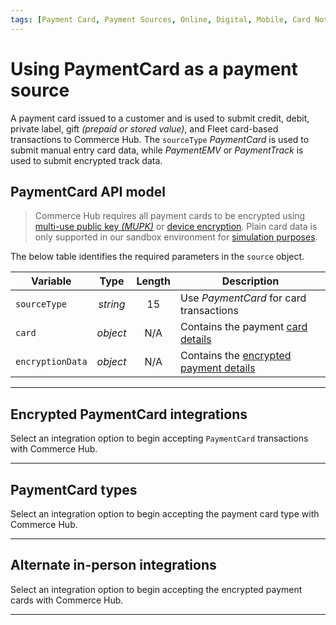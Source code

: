 ```yaml
---
tags: [Payment Card, Payment Sources, Online, Digital, Mobile, Card Not Present]
---
```


# Using PaymentCard as a payment source

A payment card issued to a customer and is used to submit credit, debit, private label, gift *(prepaid or stored value)*, and Fleet card-based transactions to Commerce Hub. The `sourceType` *PaymentCard* is used to submit manual entry card data, while *PaymentEMV* or *PaymentTrack* is used to submit encrypted track data.

## PaymentCard API model

<!-- theme: danger -->
> Commerce Hub requires all payment cards to be encrypted using [multi-use public key *(MUPK)*](?path=docs/Resources/Guides/Multi-Use-Public-Key/Multi-Use-Public-Key.md) or [device encryption](?path=docs/In-Person/Integrations/Encrypted-PIN-Pad.md). Plain card data is only supported in our sandbox environment for [simulation purposes](?path=docs/Resources/Guides/Testing/Test-Scripts/Simulator-Scripts.md).

<!--
type: tab
titles: source
-->

The below table identifies the required parameters in the `source` object.

| Variable | Type | Length | Description |
| ----- | :------: | :-----: | ----- |
| `sourceType` | *string* | 15 | Use *PaymentCard* for card transactions |
| `card` | *object* | N/A | Contains the payment [card details](?path=docs/Resources/Master-Data/Card.md) |
| `encryptionData` | *object* | N/A | Contains the [encrypted payment details](?path=docs/Resources/Master-Data/Encryption-Data.md) |

<!-- type: tab-end -->

---

## Encrypted PaymentCard integrations

Select an integration option to begin accepting `PaymentCard` transactions with Commerce Hub.

<!-- type: row -->

<!-- type: card
title: Multi-use public key
description: Submit an online, digital or mobile MUPK transaction.
link: ?path=
-->

<!-- type: card
title: In-person manual entry
description: Submit an in-person manual key transaction.
-->

<!-- type: row-end -->

---

## PaymentCard types

Select an integration option to begin accepting the payment card type with Commerce Hub.

<!-- type: row -->

<!-- type: card
title: Debit Solutions
description: Accept PIN and PINless (signature) debit transactions.
link: ?path=docs/Resources/Guides/Debit/Debit.md
-->

<!-- type: card
title: EBT/WIC
description: Accept EBT/WIC transactions.
link: ?path=docs/Resources/Guides/Payment-Sources/Gift-Card.md
-->

<!-- type: card
title: Fleet Card
description: Accept Fleet Card transactions.
link: ?path=docs/Resources/Guides/Payment-Sources/Fleet/Fleet-Card.md
-->

<!-- type: row-end -->

<!-- type: row -->

<!-- type: card
title: Gift Cards
description: Accept prepaid or stored value gift card transactions.
link: ?path=?path=docs/Resources/Guides/Payment-Sources/Gift-Card.md
-->

<!-- type: card
title: Private Label Credit Card 
description: Accept PLCC transactions.
link: ?path=docs/Resources/Guides/Payment-Sources/Private-Label.md
-->

<!-- type: row-end -->

---

## Alternate in-person integrations

Select an integration option to begin accepting the encrypted payment cards with Commerce Hub.

<!-- type: row -->

<!-- type: card
title: EMV chip and contactless
description: Submit an in-person EMV chip or contactless transaction using PaymentEMV.
link: ?path=docs/In-Person/Encrypted-Payments/EMV.md
-->

<!-- type: card
title: Swiped cards
description: Submit an in-person swipe transaction using PaymentTrack.
link: ?path=docs/In-Person/Encrypted-Payments/Track.md
-->

<!-- type: row-end -->

---
